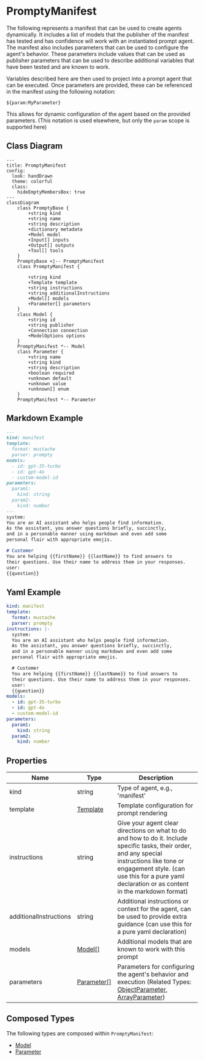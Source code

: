 # PromptyManifest

The following represents a manifest that can be used to create agents dynamically.
It includes a list of models that the publisher of the manifest has tested and
has confidence will work with an instantiated prompt agent.
The manifest also includes parameters that can be used to configure the agent&#39;s behavior.
These parameters include values that can be used as publisher parameters that can
be used to describe additional variables that have been tested and are known to work.

Variables described here are then used to project into a prompt agent that can be executed.
Once parameters are provided, these can be referenced in the manifest using the following notation:

`${param:MyParameter}`

This allows for dynamic configuration of the agent based on the provided parameters.
(This notation is used elsewhere, but only the `param` scope is supported here)

## Class Diagram

```mermaid
---
title: PromptyManifest
config:
  look: handDrawn
  theme: colorful
  class:
    hideEmptyMembersBox: true
---
classDiagram
    class PromptyBase {
        +string kind
        +string name
        +string description
        +dictionary metadata
        +Model model
        +Input[] inputs
        +Output[] outputs
        +Tool[] tools
    }
    PromptyBase <|-- PromptyManifest
    class PromptyManifest {
      
        +string kind
        +Template template
        +string instructions
        +string additionalInstructions
        +Model[] models
        +Parameter[] parameters
    }
    class Model {
        +string id
        +string publisher
        +Connection connection
        +ModelOptions options
    }
    PromptyManifest *-- Model
    class Parameter {
        +string name
        +string kind
        +string description
        +boolean required
        +unknown default
        +unknown value
        +unknown[] enum
    }
    PromptyManifest *-- Parameter
```

## Markdown Example

```markdown
---
kind: manifest
template:
  format: mustache
  parser: prompty
models:
  - id: gpt-35-turbo
  - id: gpt-4o
  - custom-model-id
parameters:
  param1:
    kind: string
  param2:
    kind: number
---
system:
You are an AI assistant who helps people find information.
As the assistant, you answer questions briefly, succinctly,
and in a personable manner using markdown and even add some 
personal flair with appropriate emojis.

# Customer
You are helping {{firstName}} {{lastName}} to find answers to 
their questions. Use their name to address them in your responses.
user:
{{question}}
```

## Yaml Example

```yaml
kind: manifest
template:
  format: mustache
  parser: prompty
instructions: |-
  system:
  You are an AI assistant who helps people find information.
  As the assistant, you answer questions briefly, succinctly,
  and in a personable manner using markdown and even add some 
  personal flair with appropriate emojis.

  # Customer
  You are helping {{firstName}} {{lastName}} to find answers to 
  their questions. Use their name to address them in your responses.
  user:
  {{question}}
models:
  - id: gpt-35-turbo
  - id: gpt-4o
  - custom-model-id
parameters:
  param1:
    kind: string
  param2:
    kind: number

```

## Properties

| Name | Type | Description |
| ---- | ---- | ----------- |
| kind | string | Type of agent, e.g., &#39;manifest&#39;  |
| template | [Template](Template.md) | Template configuration for prompt rendering  |
| instructions | string | Give your agent clear directions on what to do and how to do it. Include specific tasks, their order, and any special instructions like tone or engagement style. (can use this for a pure yaml declaration or as content in the markdown format)  |
| additionalInstructions | string | Additional instructions or context for the agent, can be used to provide extra guidance (can use this for a pure yaml declaration)  |
| models | [Model[]](Model.md) | Additional models that are known to work with this prompt  |
| parameters | [Parameter[]](Parameter.md) | Parameters for configuring the agent&#39;s behavior and execution (Related Types: [ObjectParameter](ObjectParameter.md), [ArrayParameter](ArrayParameter.md)) |

## Composed Types

The following types are composed within `PromptyManifest`:

- [Model](Model.md)
- [Parameter](Parameter.md)
